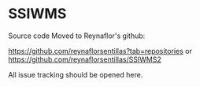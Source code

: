 SSIWMS
======


Source code Moved to Reynaflor's github:

https://github.com/reynaflorsentillas?tab=repositories or
https://github.com/reynaflorsentillas/SSIWMS2

All issue tracking should be opened here.
